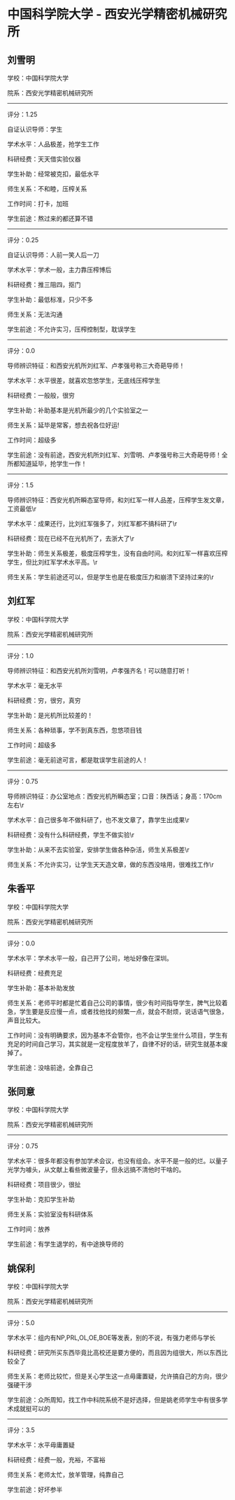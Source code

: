 # 中国科学院大学 - 西安光学精密机械研究所

## 刘雪明

学校：中国科学院大学

院系：西安光学精密机械研究所

* * *

评分：1.25

自证认识导师：学生

学术水平：人品极差，抢学生工作

科研经费：天天借实验仪器

学生补助：经常被克扣，最低水平

师生关系：不和睦，压榨关系

工作时间：打卡，加班

学生前途：熬过来的都还算不错

* * *

评分：0.25

自证认识导师：人前一笑人后一刀

学术水平：学术一般，主力靠压榨博后

科研经费：推三阻四，抠门

学生补助：最低标准，只少不多

师生关系：无法沟通

学生前途：不允许实习，压榨控制型，耽误学生

* * *

评分：0.0

导师辨识特征：和西安光机所刘红军、卢孝强号称三大奇葩导师！

学术水平：水平很差，就喜欢忽悠学生，无底线压榨学生

科研经费：一般般，很穷

学生补助：补助基本是光机所最少的几个实验室之一

师生关系：延毕是常客，想去祝各位好运!

工作时间：超级多

学生前途：没有前途，西安光机所刘红军、刘雪明、卢孝强号称三大奇葩导师！全所都知道延毕，抢学生一作！

* * *

评分：1.5

导师辨识特征：西安光机所瞬态室导师，和刘红军一样人品差，压榨学生发文章，工资最低\r

学术水平：成果还行，比刘红军强多了，刘红军都不搞科研了\r

科研经费：现在已经不在光机所了，去浙大了\r

学生补助：师生关系极差，极度压榨学生，没有自由时间。和刘红军一样喜欢压榨学生，但比刘红军学术水平高。\r

师生关系：学生前途还可以，但是学生也是在极度压力和崩溃下坚持过来的\r

## 刘红军

学校：中国科学院大学

院系：西安光学精密机械研究所

* * *

评分：1.0

导师辨识特征：和西安光机所刘雪明，卢孝强齐名！可以随意打听！

学术水平：毫无水平

科研经费：穷，很穷，真穷

学生补助：是光机所比较差的！

师生关系：各种琐事，学不到真东西，忽悠项目钱

工作时间：超级多

学生前途：毫无前途可言，都是耽误学生前途的人！

* * *

评分：0.75

导师辨识特征：办公室地点：西安光机所瞬态室；口音：陕西话；身高：170cm左右\r

学术水平：自己很多年不做科研了，也不发文章了，靠学生出成果\r

科研经费：没有什么科研经费，学生不做实验\r

学生补助：从来不去实验室，安排学生做各种杂活，师生关系极差\r

师生关系：不允许实习，让学生天天造文章，做的东西没啥用，很难找工作\r

## 朱香平

学校：中国科学院大学

院系：西安光学精密机械研究所

* * *

评分：0.0

学术水平：学术水平一般，自己开了公司，地址好像在深圳。

科研经费：经费充足

学生补助：基本补助发放

师生关系：老师平时都是忙着自己公司的事情，很少有时间指导学生，脾气比较着急，学生要是反应慢一点，或者找他找的频繁一点，就会不耐烦，说话语气很急，声音比较大。

工作时间：没有明确要求，因为基本不会管你，也不会让学生坐什么项目，学生有充足的时间自己学习，其实就是一定程度放羊了，自律不好的话，研究生就基本废掉了。

学生前途：没啥前途，全靠自己

## 张同意

学校：中国科学院大学

院系：西安光学精密机械研究所

* * *

评分：0.75

学术水平：很多年都没有参加学术会议，也没有组会。水平不是一般的烂。以量子光学为噱头，从文献上看些微波量子，但永远搞不清他时干啥的。

科研经费：项目很少，很扯

学生补助：克扣学生补助

师生关系：实验室没有科研体系

工作时间：放养

学生前途：有学生退学的，有中途换导师的

## 姚保利

学校：中国科学院大学

院系：西安光学精密机械研究所

* * *

评分：5.0

学术水平：组内有NP,PRL,OL,OE,BOE等发表，别的不说，有强力老师与学长

科研经费：研究所买东西毕竟比高校还是要方便的，而且因为组很大，所以东西比较全了

师生关系：老师比较忙，但是关心学生这一点毋庸置疑，允许搞自己的方向，很少强硬干涉

学生前途：众所周知，找工作中科院系统不是好选择，但是姚老师学生中有很多学术成就挺可以的

* * *

评分：3.5

学术水平：水平毋庸置疑

科研经费：经费一般，充裕，不富裕

师生关系：老师太忙，放羊管理，纯靠自己

学生前途：好坏参半